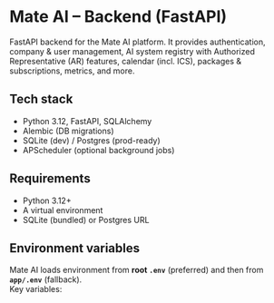 # Mate AI – Backend (FastAPI)

FastAPI backend for the Mate AI platform. It provides authentication, company & user management, AI system registry with Authorized Representative (AR) features, calendar (incl. ICS), packages & subscriptions, metrics, and more.

## Tech stack
- Python 3.12, FastAPI, SQLAlchemy
- Alembic (DB migrations)
- SQLite (dev) / Postgres (prod-ready)
- APScheduler (optional background jobs)

## Requirements
- Python 3.12+
- A virtual environment
- SQLite (bundled) or Postgres URL

## Environment variables
Mate AI loads environment from **root `.env`** (preferred) and then from **`app/.env`** (fallback).  
Key variables: